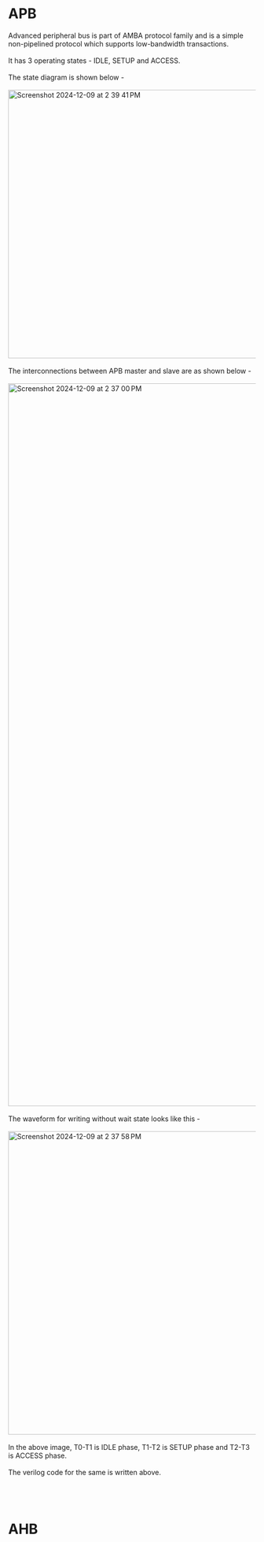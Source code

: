 # APB 
Advanced peripheral bus is part of AMBA protocol family and is a simple non-pipelined protocol which supports low-bandwidth transactions. <br><br>
It  has 3 operating states - IDLE, SETUP and ACCESS.<br><br>
The state diagram is shown below - <br><br>
<img width="546" alt="Screenshot 2024-12-09 at 2 39 41 PM" src="https://github.com/user-attachments/assets/1d8f570b-b529-46e8-a7dd-0883bb3349e8"><br><br>
The interconnections between APB master and slave are as shown below - <br><br>
<img width="1470" alt="Screenshot 2024-12-09 at 2 37 00 PM" src="https://github.com/user-attachments/assets/cefd2cc5-1e83-4b1a-96e3-40e06fe5da44"> <br><br>
The waveform for writing without wait state looks like this - <br><br>
<img width="617" alt="Screenshot 2024-12-09 at 2 37 58 PM" src="https://github.com/user-attachments/assets/c6848fa1-e0ab-44ee-917a-3aa690a5732e"><br><br>
In the above image, T0-T1 is IDLE phase, T1-T2 is SETUP phase and T2-T3 is ACCESS phase. <br><br>
The verilog code for the same is written above. <br><br><br><br>

# AHB


